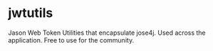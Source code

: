 # jwtutils
Jason Web Token Utilities that encapsulate jose4j. Used across the application. Free to use for the community.
